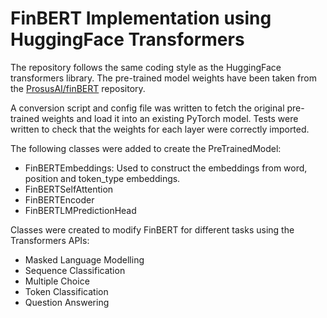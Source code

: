 # FinBERT Implementation using HuggingFace Transformers
The repository follows the same coding style as the HuggingFace transformers library.
The pre-trained model weights have been taken from the [ProsusAI/finBERT](https://github.com/ProsusAI/finBERT) repository.

A conversion script and config file was written to fetch the original pre-trained weights and load it into an existing PyTorch model. Tests were written to check that the weights for each layer were correctly imported.

The following classes were added to create the PreTrainedModel:
- FinBERTEmbeddings: Used to construct the embeddings from word, position and token_type embeddings.
- FinBERTSelfAttention
- FinBERTEncoder
- FinBERTLMPredictionHead

Classes were created to modify FinBERT for different tasks using the Transformers APIs:
- Masked Language Modelling
- Sequence Classification
- Multiple Choice
- Token Classification
- Question Answering
